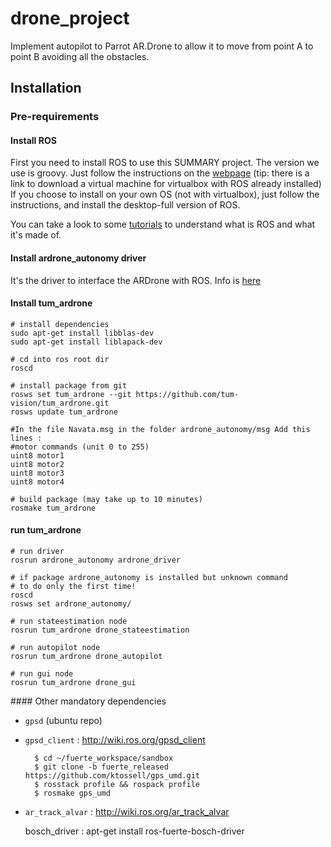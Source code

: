 drone\_project
=============

Implement autopilot to Parrot AR.Drone to allow it to move from point A to point B avoiding all the obstacles.

Installation
-----------
### Pre-requirements
#### Install ROS
First you need to install ROS to use this SUMMARY
project.
The version we use is groovy. Just follow the instructions on the [webpage](http://wiki.ros.org/groovy/Installation) (tip: there is a link to download a virtual machine for virtualbox with ROS already installed)
If you choose to install on your own OS (not with virtualbox), just follow the instructions, and install the desktop-full version of ROS.

You can take a look to some [tutorials](http://wiki.ros.org/ROS/Tutorials) to understand what is ROS and what it's made of.

#### Install ardrone\_autonomy driver
It's the driver to interface the ARDrone with ROS.
Info is [here](https://github.com/AutonomyLab/ardrone_autonomy#ardrone_autonomy--a-ros-driver-for-ardrone-10--20)

#### Install tum_ardrone


	# install dependencies
	sudo apt-get install libblas-dev
	sudo apt-get install liblapack-dev

	# cd into ros root dir
	roscd

	# install package from git
	rosws set tum_ardrone --git https://github.com/tum-vision/tum_ardrone.git
	rosws update tum_ardrone
	
	#In the file Navata.msg in the folder ardrone_autonomy/msg Add this lines : 
	#motor commands (unit 0 to 255)
	uint8 motor1
	uint8 motor2
	uint8 motor3
	uint8 motor4

	# build package (may take up to 10 minutes)
	rosmake tum_ardrone


#### run tum_ardrone


	# run driver
	rosrun ardrone_autonomy ardrone_driver
  
	# if package ardrone_autonomy is installed but unknown command
	# to do only the first time!
	roscd
	rosws set ardrone_autonomy/
	
	# run stateestimation node
	rosrun tum_ardrone drone_stateestimation
  
	# run autopilot node
	rosrun tum_ardrone drone_autopilot
  
	# run gui node
	rosrun tum_ardrone drone_gui



#### Other mandatory dependencies

- `gpsd` (ubuntu repo)
- `gpsd_client` : http://wiki.ros.org/gpsd_client

		$ cd ~/fuerte_workspace/sandbox
		$ git clone -b fuerte_released https://github.com/ktossell/gps_umd.git
		$ rosstack profile && rospack profile
		$ rosmake gps_umd

- `ar_track_alvar` : http://wiki.ros.org/ar_track_alvar

   bosch_driver  : apt-get install ros-fuerte-bosch-driver
